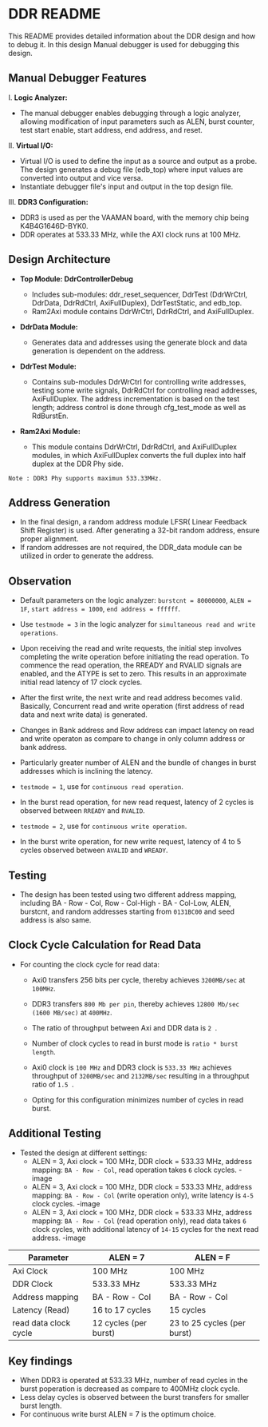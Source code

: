 
# DDR README

This README provides detailed information about the DDR design and how to debug it.
In this design Manual debugger is used for debugging this design.

## Manual Debugger Features

I. **Logic Analyzer:**
   - The manual debugger enables debugging through a logic analyzer, allowing modification of input parameters such as ALEN, burst counter, test start enable, start address, end address, and reset.

II. **Virtual I/O:**
   - Virtual I/O is used to define the input as a source and output as a probe. The design generates a debug file (edb_top) where input values are converted into output and vice versa. 
   - Instantiate debugger file's input and output in the top design file.

III. **DDR3 Configuration:**
   - DDR3 is used as per the VAAMAN board, with the memory chip being K4B4G1646D-BYK0.
   - DDR operates at 533.33 MHz, while the AXI clock runs at 100 MHz.

## Design Architecture

- **Top Module: DdrControllerDebug**
  - Includes sub-modules: ddr_reset_sequencer, DdrTest (DdrWrCtrl, DdrData, DdrRdCtrl, AxiFullDuplex), DdrTestStatic, and edb_top.
  - Ram2Axi module contains DdrWrCtrl, DdrRdCtrl, and AxiFullDuplex.

- **DdrData Module:**
  - Generates data and addresses using the generate block and data generation is dependent on the address.

- **DdrTest Module:**
  - Contains sub-modules DdrWrCtrl for controlling write addresses, testing some write signals, DdrRdCtrl for controlling read addresses, AxiFullDuplex. The address incrementation is based on the test length; address control is done through cfg_test_mode as well as RdBurstEn.

- **Ram2Axi Module:**
  - This module contains DdrWrCtrl, DdrRdCtrl, and AxiFullDuplex modules, in which AxiFullDuplex converts the full duplex into half duplex at the DDR Phy side.

````
Note : DDR3 Phy supports maximun 533.33MHz.
````
## Address Generation

- In the final design, a random address module LFSR( Linear Feedback Shift Register) is used. After generating a 32-bit random address, ensure proper alignment.
- If random addresses are not required, the DDR_data module can be utilized in order to generate the address. 

## Observation

  - Default parameters on the logic analyzer: `burstcnt = 80000000`, `ALEN = 1F`, `start address = 1000`, `end address = ffffff`.
  - Use `testmode = 3` in the logic analyzer for `simultaneous read and write operations`.
  - Upon receiving the read and write requests, the initial step involves completing the write operation before initiating the read operation. To commence the read operation, the RREADY and RVALID signals are enabled, and the ATYPE is set to zero. This results in an approximate initial read latency of 17 clock cycles.
  - After the first write, the next write and read address becomes valid. Basically, Concurrent read and write operation (first address of read data and next write data) is generated.
  - Changes in Bank address and Row address can impact latency on read and write operaton as compare to change in only column address or bank address.
  - Particularly greater number of ALEN and the bundle of changes in burst addresses which is inclining the latency.

  - `testmode = 1`, use for `continuous read operation`.
  - In the burst read operation, for new read request, latency of 2 cycles is observed between `RREADY` and `RVALID`.

  - `testmode = 2`, use for `continuous write operation`.
  - In the burst write operation, for new write request, latency of 4 to 5 cycles observed between `AVALID` and `WREADY`.

## Testing

- The design has been tested using two different address mapping, including BA - Row - Col, Row - Col-High - BA - Col-Low, ALEN, burstcnt, and random addresses starting from `0131BC00` and seed address is also same.

## Clock Cycle Calculation for Read Data

- For counting the clock cycle for read data:
  - Axi0 transfers 256 bits per cycle, thereby achieves `3200MB/sec` at `100MHz`.
  - DDR3 transfers `800 Mb per pin`, thereby achieves `12800 Mb/sec (1600 MB/sec)` at `400MHz`. 
  - The ratio of throughput between Axi and DDR data is `2 `.
  - Number of clock cycles to read in burst mode is `ratio * burst length`.

  -  Axi0 clock is `100 MHz` and DDR3 clock is `533.33 MHz` achieves throughput of `3200MB/sec` and `2132MB/sec` resulting in a throughput ratio of `1.5 `.
  - Opting for this configuration minimizes number of cycles in read burst.

## Additional Testing

- Tested the design at different settings:
  - ALEN = 3, Axi clock = 100 MHz, DDR clock = 533.33 MHz, address mapping: `BA - Row - Col`, read operation takes `6` clock cycles.
 -image
  - ALEN = 3, Axi clock = 100 MHz, DDR clock = 533.33 MHz, address mapping: `BA - Row - Col` (write operation only), write latency is `4-5` clock cycles.
 -image
  - ALEN = 3, Axi clock = 100 MHz, DDR clock = 533.33 MHz, address mapping: `BA - Row - Col` (read operation only), read data takes `6` clock cycles, with additional latency of `14-15` cycles for the next read address.
  -image

| Parameter              | ALEN = 7                     | ALEN = F                     |
|------------------------|------------------------------|------------------------------|
| Axi Clock              | 100 MHz                      | 100 MHz                      |
| DDR Clock              | 533.33 MHz                   | 533.33 MHz                   |
| Address mapping        | BA - Row - Col               | BA - Row - Col               |
| Latency (Read)         | 16 to 17 cycles              | 15 cycles                    |
| read data clock cycle        | 12 cycles (per burst)        | 23 to 25 cycles (per burst)              |

## Key findings
 - When DDR3 is operated at 533.33 MHz, number of read cycles in the burst poperation is decreased as compare to 400MHz clock cycle.
 - Less delay cycles is observed between the burst transfers for smaller burst length.
 - For continuous write burst ALEN = 7 is the optimum choice.



